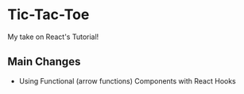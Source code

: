 # Tic-Tac-Toe

My take on React's Tutorial!

## Main Changes

- Using Functional (arrow functions) Components with React Hooks
